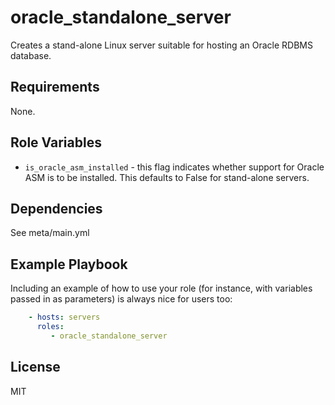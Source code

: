 oracle_standalone_server
========================

Creates a stand-alone Linux server suitable for hosting an Oracle RDBMS database.

Requirements
------------

None.

Role Variables
--------------

* `is_oracle_asm_installed` - this flag indicates whether support for Oracle ASM is to be installed. This defaults to False for stand-alone servers.

Dependencies
------------

See meta/main.yml

Example Playbook
----------------

Including an example of how to use your role (for instance, with variables passed in as parameters) is always nice for users too:

```yml
    - hosts: servers
      roles:
         - oracle_standalone_server
```

License
-------

MIT


